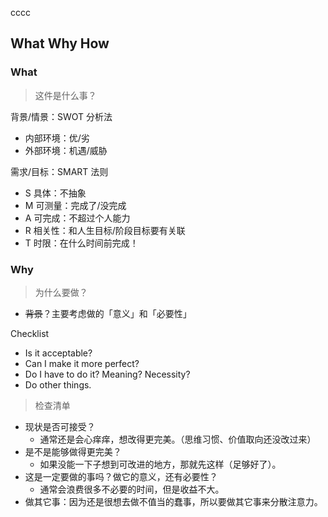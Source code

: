 cccc

## What Why How

### What

> 这件是什么事？

背景/情景：SWOT 分析法

- 内部环境：优/劣
- 外部环境：机遇/威胁

需求/目标：SMART 法则

- S 具体：不抽象
- M 可测量：完成了/没完成
- A 可完成：不超过个人能力
- R 相关性：和人生目标/阶段目标要有关联
- T 时限：在什么时间前完成！

### Why

> 为什么要做？

- ~~背景~~？主要考虑做的「意义」和「必要性」

Checklist

- Is it acceptable?
- Can I make it more perfect?
- Do I have to do it? Meaning? Necessity?
- Do other things.

> 检查清单

- 现状是否可接受？
    - 通常还是会心痒痒，想改得更完美。（思维习惯、价值取向还没改过来）
- 是不是能够做得更完美？
    - 如果没能一下子想到可改进的地方，那就先这样（足够好了）。
- 这是一定要做的事吗？做它的意义，还有必要性？
    - 通常会浪费很多不必要的时间，但是收益不大。
- 做其它事：因为还是很想去做不值当的蠢事，所以要做其它事来分散注意力。
